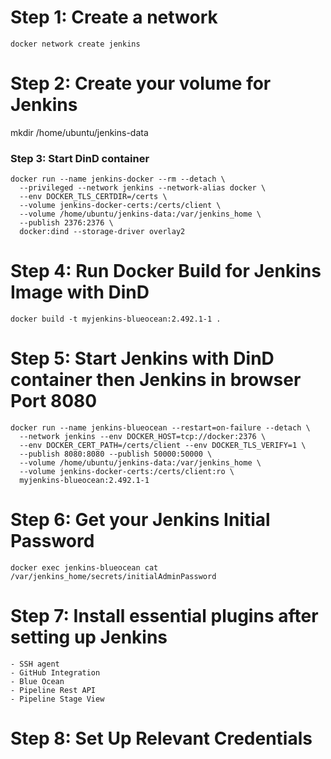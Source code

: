 # Step 1: Create a network
```
docker network create jenkins
```
# Step 2: Create your volume for Jenkins
mkdir /home/ubuntu/jenkins-data

### Step 3: Start DinD container

```
docker run --name jenkins-docker --rm --detach \
  --privileged --network jenkins --network-alias docker \
  --env DOCKER_TLS_CERTDIR=/certs \
  --volume jenkins-docker-certs:/certs/client \
  --volume /home/ubuntu/jenkins-data:/var/jenkins_home \
  --publish 2376:2376 \
  docker:dind --storage-driver overlay2
```

# Step 4: Run Docker Build for Jenkins Image with DinD
```
docker build -t myjenkins-blueocean:2.492.1-1 .
```

# Step 5: Start Jenkins with DinD container then Jenkins in browser Port 8080
```
docker run --name jenkins-blueocean --restart=on-failure --detach \
  --network jenkins --env DOCKER_HOST=tcp://docker:2376 \
  --env DOCKER_CERT_PATH=/certs/client --env DOCKER_TLS_VERIFY=1 \
  --publish 8080:8080 --publish 50000:50000 \
  --volume /home/ubuntu/jenkins-data:/var/jenkins_home \
  --volume jenkins-docker-certs:/certs/client:ro \
  myjenkins-blueocean:2.492.1-1
```

# Step 6: Get your Jenkins Initial Password 
```
docker exec jenkins-blueocean cat /var/jenkins_home/secrets/initialAdminPassword
```

# Step 7: Install essential plugins after setting up Jenkins
```
- SSH agent
- GitHub Integration
- Blue Ocean
- Pipeline Rest API
- Pipeline Stage View

```

# Step 8: Set Up Relevant Credentials
```
```
